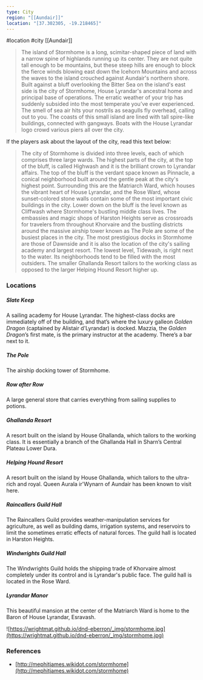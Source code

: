 ```yaml
---
type: City
region: "[[Aundair]]"
location: "[37.302305, -19.218465]"
---
```

 #location #city [[Aundair]]

> The island of Stormhome is a long, scimitar-shaped piece of land with a narrow spine of highlands running up its center. They are not quite tall enough to be mountains, but these steep hills are enough to block the fierce winds blowing east down the Icehorn Mountains and across the waves to the island crouched against Aundair's northern shore. Built against a bluff overlooking the Bitter Sea on the island's east side is the city of Stormhome, House Lyrandar's ancestral home and principal base of operations.
> The erratic weather of your trip has suddenly subsided into the most temperate you’ve ever experienced. The smell of sea air hits your nostrils as seagulls fly overhead, calling out to you. The coasts of this small island are lined with tall spire-like buildings, connected with gangways. Boats with the House Lyrandar logo crowd various piers all over the city.

If the players ask about the layout of the city, read this text below:

> The city of Stormhome is divided into three levels, each of which comprises three large wards. The highest parts of the city, at the top of the bluff, is called Highwash and it is the brilliant crown to Lyrandar affairs. The top of the bluff is the verdant space known as Pinnacle, a conical neighborhood built around the gentle peak at the city's highest point. Surrounding this are the Matriarch Ward, which houses the vibrant heart of House Lyrandar, and the Rose Ward, whose sunset-colored stone walls contain some of the most important civic buildings in the city. Lower down on the bluff is the level known as Cliffwash where Stormhome's bustling middle class lives. The embassies and magic shops of Harston Heights serve as crossroads for travelers from throughout Khorvaire and the bustling districts around the massive airship tower known as The Pole are some of the busiest places in the city. The most prestigious docks in Stormhome are those of Dawnside and it is also the location of the city's sailing academy and largest resort. The lowest level, Tidewash, is right next to the water. Its neighborhoods tend to be filled with the most outsiders. The smaller Ghallanda Resort tailors to the working class as opposed to the larger Helping Hound Resort higher up.

### Locations

##### Slate Keep
A sailing academy for House Lyrandar. The highest-class docks are immediately off of the building, and that’s where the luxury galleon *Golden Dragon* (captained by Alistair d'Lyrandar) is docked. Mazzia, the *Golden Dragon*’s first mate, is the primary instructor at the academy. There’s a bar next to it.

##### The Pole
The airship docking tower of Stormhome.

##### Row after Row
A large general store that carries everything from sailing supplies to potions.

##### Ghallanda Resort
A resort built on the island by House Ghallanda, which tailors to the working class. It is essentially a branch of the Ghallanda Hall in Sharn’s Central Plateau Lower Dura.

##### Helping Hound Resort
A resort built on the island by House Ghallanda, which tailors to the ultra-rich and royal. Queen Aurala ir'Wynarn of Aundair has been known to visit here.

##### Raincallers Guild Hall
The Raincallers Guild provides weather-manipulation services for agriculture, as well as building dams, irrigation systems, and reservoirs to limit the sometimes erratic effects of natural forces. The guild hall is located in Harston Heights.

##### Windwrights Guild Hall
The Windwrights Guild holds the shipping trade of Khorvaire almost completely under its control and is Lyrandar's public face. The guild hall is located in the Rose Ward.

##### Lyrandar Manor
This beautiful mansion at the center of the Matriarch Ward is home to the Baron of House Lyrandar, Esravash.

![https://wrightmat.github.io/dnd-eberron/_img/stormhome.jpg](https://wrightmat.github.io/dnd-eberron/_img/stormhome.jpg)

### References

* [http://mephitjames.wikidot.com/stormhome](http://mephitjames.wikidot.com/stormhome)
